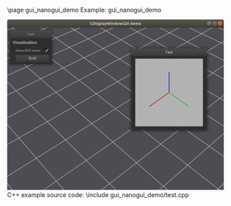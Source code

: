 \page gui_nanogui_demo Example: gui_nanogui_demo

![gui_nanogui_demo screenshot](doc/source/images/gui_nanogui_demo_screenshot.png)
C++ example source code:
\include gui_nanogui_demo/test.cpp
